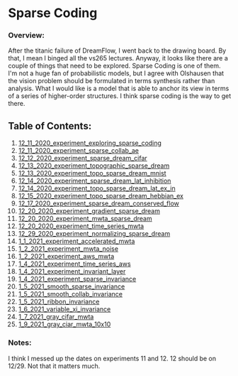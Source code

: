# Sparse Coding

### Overview:

After the titanic failure of DreamFlow, I went back to the drawing board.  By that, I mean
I binged all the vs265 lectures.  Anyway, it looks like there are a couple of things that 
need to be explored. Sparse Coding is one of them.  I'm not a huge fan of probabilistic 
models, but I agree with Olshausen that the vision problem should be formulated in terms 
synthesis rather than analysis.  What I would like is a model that is able to anchor its
view in terms of a series of higher-order structures.  I think sparse coding is the way
to get there.

## Table of Contents:
1. [12_11_2020_experiment_exploring_sparse_coding](12_11_2020_experiment_exploring_sparse_coding)
2. [12_11_2020_experiment_sparse_collab_ae](12_11_2020_experiment_sparse_collab_ae)
3. [12_12_2020_experiment_sparse_dream_cifar](12_12_2020_experiment_sparse_dream_cifar)
4. [12_13_2020_experiment_topographic_sparse_dream](12_14_2020_experiment_topographic_sparse_dream)
5. [12_13_2020_experiment_topo_sparse_dream_mnist](12_13_2020_experiment_topo_sparse_dream_mnist)
6. [12_14_2020_experiment_sparse_dream_lat_inhibition](12_14_2020_experiment_sparse_dream_lat_inhibition)
7. [12_14_2020_experiment_topo_sparse_dream_lat_ex_in](12_14_2020_experiment_topo_sparse_dream_lat_ex_in)
8. [12_15_2020_experiment_topo_sparse_dream_hebbian_ex](12_15_2020_experiment_topo_sparse_dream_hebbian_ex)
9. [12_17_2020_experiment_sparse_dream_conserved_flow](12_17_2020_experiment_sparse_dream_conserved_flow)
10. [12_20_2020_experiment_gradient_sparse_dream](12_20_2020_experiment_gradient_sparse_dream)
11. [12_20_2020_experiment_mwta_sparse_dream](12_20_2020_experiment_mwta_sparse_dream)
12. [12_20_2020_experiment_time_series_mwta](12_20_2020_experiment_time_series_mwta)
13. [12_29_2020_experiment_normalizing_sparse_dream](12_29_2020_experiment_normalizing_sparse_dream)
14. [1_1_2021_experiment_accelerated_mwta](1_1_2021_experiment_accelerated_mwta)
15. [1_2_2021_experiment_mwta_noise](1_2_2021_experiment_mwta_noise)
16. [1_2_2021_experiment_aws_mwta](1_2_2021_experiment_aws_mwta)
17. [1_4_2021_experiment_time_series_aws](1_4_2021_experiment_time_series_aws)
18. [1_4_2021_experiment_invariant_layer](1_4_2021_experiment_invariant_layer)
19. [1_4_2021_experiment_sparse_invariance](1_4_2021_experiment_sparse_invariance)
20. [1_5_2021_smooth_sparse_invariance](1_5_2021_smooth_sparse_invariance)
21. [1_5_2021_smooth_collab_invariance](1_5_2021_smooth_collab_invariance)
22. [1_5_2021_ribbon_invariance](1_5_2021_ribbon_invariance)
23. [1_6_2021_variable_xi_invariance](1_6_2021_variable_xi_invariance)
24. [1_7_2021_gray_cifar_mwta](1_7_2021_gray_cifar_mwta)
25. [1_9_2021_gray_ciar_mwta_10x10](1_9_2021_gray_ciar_mwta_10x10)

### Notes:
I think I messed up the dates on experiments 11 and 12.  12 should be on 12/29.  Not that it matters much.
